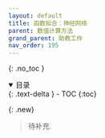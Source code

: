 ```yaml
---
layout: default
title: 函数拟合：神经网络
parent: 数值计算方法
grand_parent: 助教工作
nav_order: 195
---
```


{: .no_toc }

<details open markdown="block">
  <summary>
    目录
  </summary>
  {: .text-delta }
- TOC
{:toc}
</details>


{: .new}
> 待补充.